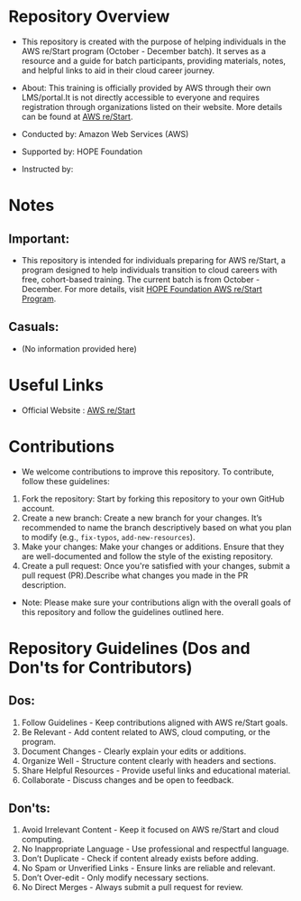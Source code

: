# Repository Overview

- This repository is created with the purpose of helping individuals in the AWS re/Start program (October - December batch). It serves as a resource 
  and a guide for batch participants, providing materials, notes, and helpful links to aid in their cloud career journey.

- About: This training is officially provided by AWS through their own LMS/portal.It is not directly accessible to everyone and requires registration through
  organizations listed on their website. More details can be found at [AWS re/Start](https://aws.amazon.com/training/restart/).

- Conducted by: Amazon Web Services (AWS)
- Supported by: HOPE Foundation
- Instructed by: 

# Notes

## Important:
- This repository is intended for individuals preparing for AWS re/Start, a program designed to help individuals transition to cloud careers with free, cohort-based training.
  The current batch is from October - December. For more details, visit [HOPE Foundation AWS re/Start Program](https://hopefoundation.org.in/programs/skill-development/aws-restart/).

## Casuals:
- (No information provided here)

# Useful Links

- Official Website : [AWS re/Start](https://aws.amazon.com/training/restart/)

# Contributions

- We welcome contributions to improve this repository. To contribute, follow these guidelines:

1. Fork the repository: Start by forking this repository to your own GitHub account.
2. Create a new branch: Create a new branch for your changes. It’s recommended to name the branch descriptively based on what you plan to modify (e.g., `fix-typos`, `add-new-resources`).
3. Make your changes: Make your changes or additions. Ensure that they are well-documented and follow the style of the existing repository.
4. Create a pull request: Once you're satisfied with your changes, submit a pull request (PR).Describe what changes you made in the PR description.

- Note: Please make sure your contributions align with the overall goals of this repository and follow the guidelines outlined here.

# Repository Guidelines (Dos and Don'ts for Contributors)

## Dos:
1. Follow Guidelines - Keep contributions aligned with AWS re/Start goals.
2. Be Relevant - Add content related to AWS, cloud computing, or the program.
3. Document Changes - Clearly explain your edits or additions.
4. Organize Well - Structure content clearly with headers and sections.
5. Share Helpful Resources - Provide useful links and educational material.
6. Collaborate - Discuss changes and be open to feedback.

## Don'ts:
1. Avoid Irrelevant Content - Keep it focused on AWS re/Start and cloud computing.
2. No Inappropriate Language - Use professional and respectful language.
3. Don’t Duplicate - Check if content already exists before adding.
4. No Spam or Unverified Links - Ensure links are reliable and relevant.
5. Don’t Over-edit - Only modify necessary sections.
6. No Direct Merges - Always submit a pull request for review.
